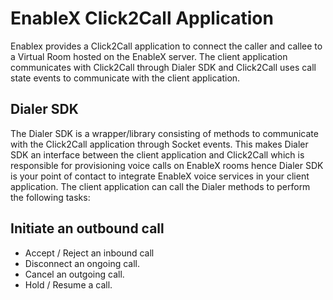 # EnableX Click2Call Application
Enablex provides a Click2Call application to connect the caller and callee to a Virtual Room hosted on the EnableX server.
The client application communicates with Click2Call through Dialer SDK and Click2Call uses call state events to communicate with the client application.

## Dialer SDK
The Dialer SDK is a wrapper/library consisting of methods to communicate with the Click2Call application through Socket events.
This makes Dialer SDK an interface between the client application and Click2Call which is responsible for provisioning voice calls on EnableX rooms hence Dialer SDK is your point of contact to integrate EnableX voice services in your client application. 
The client application can call the Dialer methods to perform the following tasks: 


## Initiate an outbound call
- Accept / Reject an inbound call
- Disconnect an ongoing call.
- Cancel an outgoing call.
- Hold / Resume a call.

